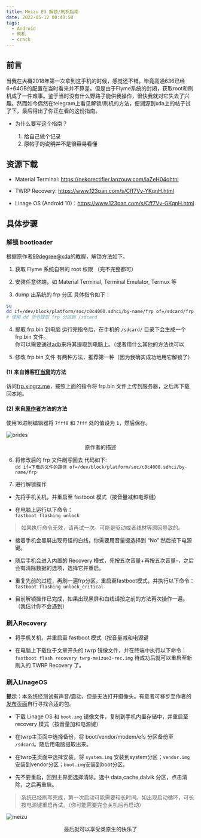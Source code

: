 ```yaml
---
title: Meizu E3 解锁/刷机指南
date: 2022-05-12 00:40:58
tags: 
  - Android
  - 刷机
  - crack
---
```


## 前言

当我在~~大概~~2018年第一次拿到这手机的时候，感觉还不错。毕竟高通636已经6+64GB的配置在当时看来并不算差。但是由于Flyme系统的封闭，获取root和刷机成了一件难事。鉴于当时没有什么野路子能供我操作，很快我就对它失去了兴趣。然而如今偶然在telegram上看见解锁/刷机的方法，便溯源到xda上的帖子试了下，最后得出了你正在看的这份指南。

- 为什么要写这个指南？
  
  1. 给自己做个记录
  2. ~~原帖子的说明并不是很容易看懂~~

## 资源下载

 - Material Terminal: https://nekorectifier.lanzouw.com/iaZeH04ohtni

 - TWRP Recovery: https://www.123pan.com/s/Cff7Vv-YKqnH.html

 - Linage OS (Android 10)：https://www.123pan.com/s/Cff7Vv-GKqnH.html


## 具体步骤

### 解锁 bootloader

根据原作者[99degree@xda](https://forum.xda-developers.com/m/99degree.8186420/)的[教程](https://forum.xda-developers.com/t/meizu-e3-unlock-bootloader-tutorial.4005459/)，解锁方法如下。

1. 获取 Flyme 系统自带的 root 权限 （完不完整都可）

2. 安装任意终端，如 Material Terminal, Terminal Emulator, Termux 等

3. dump 出系统的 frp 分区
  具体指令如下：  
  
  ```bash
  su
  dd if=/dev/block/platform/soc/c0c4000.sdhci/by-name/frp of=/sdcard/frp.bin
  # 使用 dd 命令提取 frp 分区到 /sdcard
  ```

4. 提取 frp.bin 到电脑
  运行完指令后，在手机的 `/sdcard/` 目录下会生成一个 frp.bin 文件。  
  你可以需要通过[adb](https://developer.android.com/studio/command-line/adb.html)来将其提取到电脑上。（或者用什么其他的方法也可以

5. 修改 frp.bin 文件
  有两种方法，推荐第一种（因为我确实成功地用它解锁了）
  
  #### (1) 来自博客[叮当窝](https://blog.doreoom.com/644.html)的方法

  访问[frp.xingrz.me](frp.xingrz.me)，按照上面的指令将 frp.bin 文件上传到服务器，之后再下载回本地。

  #### (2) 来自[原作者](https://www.youtube.com/watch?v=7kKS7a_0CAg&t=2s&ab_channel=99degree)方法的方法

  使用16进制编辑器将 `7fff8` 和 `7fff` 处的值设为 `1`，然后保存。

  ![orides](orides.png)

  <p align="center">原作者的描述</p>

6. 将修改后的 frp 文件刷写回去
  代码如下:  
  `dd if=下载的文件的路径 of=/dev/block/platform/soc/c0c4000.sdhci/by-name/frp`

7. 进行解锁操作
  - 先将手机关机，并重启至 fastboot 模式（按音量减和电源键）
  
  - 在电脑上运行以下命令：  
    `fastboot flashing unlock`
    
  > 如果执行命令无效，请再试一次。可能是驱动或者线材等原因导致的。

  - 接着手机会黑屏出现奇怪的白线，你需要用音量键选择到 “No” 然后按下电源键。
    
  - 随后手机会进入内置的 Recovery 模式，先按五次音量+再按五次音量-，之后会有清除数据的选项，选择它并重启。

  - 重复先前的过程，再刷一遍frp分区，重启至fastboot模式，并执行以下命令：
    `fastboot flashing unlock_critical`
    
  - 目前解锁操作已完成，如果出现黑屏和白线请按之前的方法再次操作一遍。（我估计你不会遇到）

### 刷入Recovery

  - 将手机关机，并重启至 fastboot 模式（按音量减和电源键

  - 在电脑上下载位于文章开头的 twrp 镜像文件，并在终端中执行以下命令：
    `fastboot flash recovery twrp-meizue3-rec.img`
    待成功后就可以重启至新刷入的 TWRP Recovery 了。

### 刷入LinageOS

  **提示**：本系统经测试有声音/震动，但是无法打开摄像头。有意者可移步至作者的[发布页面](https://github.com/99degree/android_vendor_meizu_m851q/releases)自行寻找合适的包。

  - 下载 Linage OS 和 `boot.img` 镜像文件，复制到手机内置存储中，并重启至 recovery 模式（按音量加和电源键）

  - 在twrp主页面中选择备份，将 boot/vendor/modem/efs 分区备份至 `/sdcard`。随后用电脑提取出来。

  - 在twrp主页面中选择安装，将 `system.img` 安装到system分区；`vendor.img` 安装到vendor分区；`boot.img`安装到boot分区。

  - 先不要重启，回到主界面选择清除。选中 data,cache,dalvik 分区，点击清除，之后再重启。

  > 系统已经刷写完成，第一次启动可能需要较长时间。如出现启动循环，可长按电源键重启再试。（你可能需要完全关机后再启动）


![meizu](meizue3.png)

<p align="center">最后就可以享受类原生的快乐了</p>
  

